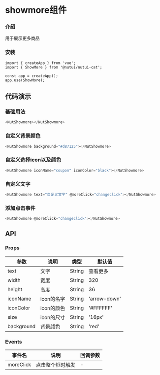 #  showmore组件

### 介绍

用于展示更多商品

### 安装
```
import { createApp } from 'vue';
import { ShowMore } from '@nutui/nutui-cat';

const app = createApp();
app.use(ShowMore);
```


## 代码演示

### 基础用法
``` javascript
<NutShowmore></NutShowmore>
```

### 自定义背景颜色
```javascript
<NutShowmore background="#d87125"></NutShowmore>
```

### 自定义选择icon以及颜色
``` javascript
<NutShowmore iconName="coupon" iconColor="black"></NutShowmore>
```

### 自定义文字
```javascript
<NutShowmore text="自定义文字" @moreClick="changeclick"></NutShowmore>
```
### 添加点击事件
```javascript
<NutShowmore @moreClick="changeclick"></NutShowmore>
```

## API

### Props

| 参数         | 说明                             | 类型   | 默认值           |
|--------------|----------------------------------|--------|------------------|
| text         | 文字               | String | 查看更多   |
| width        | 宽度                       | String | 320            |
| height         | 高度 | String | 36    |
| iconName| icon的名字    | String | 'arrow-down' |
| iconColor        | icon的颜色                       | String | '#FFFFFF' |
| size        | icon的尺寸                 | String | '16px' |
| background        | 背景颜色                  | String | 'red' |

### Events

| 事件名 | 说明           | 回调参数     |
|--------|----------------|--------------|
| moreClick  | 点击整个框时触发 | - |
